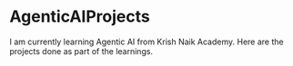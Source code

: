 # AgenticAIProjects

I am currently learning Agentic AI from Krish Naik Academy. Here are the projects done as part of the learnings.
